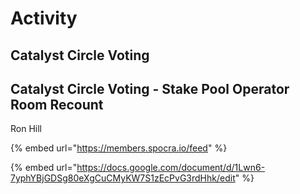 # Activity

## Catalyst Circle Voting
## Catalyst Circle Voting - Stake Pool Operator Room Recount
Ron Hill

{% embed url="https://members.spocra.io/feed" %}

{% embed url="https://docs.google.com/document/d/1Lwn6-7yphYBjGDSg80eXgCuCMyKW7S1zEcPvG3rdHhk/edit" %}


